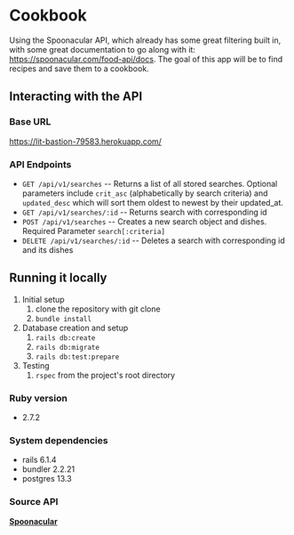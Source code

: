 # Cookbook
Using the Spoonacular API, which already has some great filtering built in, with some great documentation to go along with it: https://spoonacular.com/food-api/docs. The goal of this app will be to find recipes and save them to a cookbook.

## Interacting with the API

### Base URL
https://lit-bastion-79583.herokuapp.com/

### API Endpoints
- <code>GET /api/v1/searches</code>
-- Returns a list of all stored searches. Optional parameters include <code>crit_asc</code> (alphabetically by search criteria) and <code>updated_desc</code> which will sort them oldest to newest by their updated_at.
- <code>GET /api/v1/searches/:id</code>
-- Returns search with corresponding id
- <code>POST /api/v1/searches</code>
-- Creates a new search object and dishes. Required Parameter <code>search[:criteria]</code>
- <code>DELETE /api/v1/searches/:id</code>
-- Deletes a search with corresponding id and its dishes

## Running it locally
1. Initial setup
    1. clone the repository with git clone
    2. <code>bundle install</code>
2. Database creation and setup
    1. <code>rails db:create</code>
    2. <code>rails db:migrate</code>
    3. <code>rails db:test:prepare</code>
3. Testing
    1. <code>rspec</code> from the project's root directory


### Ruby version
- 2.7.2

### System dependencies
- rails 6.1.4
- bundler 2.2.21
- postgres 13.3

### Source API
**[Spoonacular](https://spoonacular.com/food-api/)**
